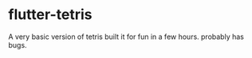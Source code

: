 # flutter-tetris
A very basic version of tetris built it for fun in a few hours. probably has bugs.
